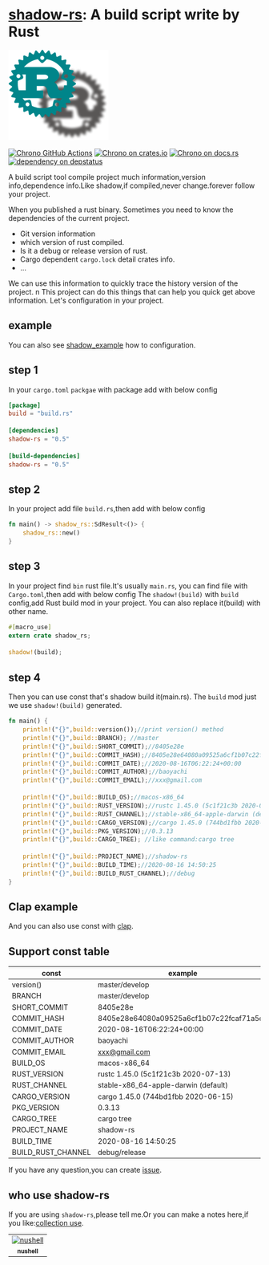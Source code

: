 [shadow-rs][docsrs]: A build script write by Rust 
========================================
![shadow](./shadow-rs.png)

[![Chrono GitHub Actions][gh-image]][gh-checks]
[![Chrono on crates.io][cratesio-image]][cratesio]
[![Chrono on docs.rs][docsrs-image]][docsrs]
[![dependency on depstatus][depstatus-image]][depstatus]

[gh-image]: https://github.com/baoyachi/shadow-rs/workflows/build/badge.svg
[gh-checks]: https://github.com/baoyachi/shadow-rs/actions?query=workflow%3Abuild
[cratesio-image]: https://img.shields.io/crates/v/shadow-rs.svg
[cratesio]: https://crates.io/crates/shadow-rs
[docsrs-image]: https://docs.rs/shadow-rs/badge.svg
[docsrs]: https://docs.rs/shadow-rs
[depstatus-image]: https://deps.rs/repo/github/baoyachi/shadow-rs/status.svg
[depstatus]:https://deps.rs/repo/github/baoyachi/shadow-rs


A build script tool compile project much information,version info,dependence info.Like shadow,if compiled,never change.forever follow your project.

When you published a rust binary. Sometimes you need to know the dependencies of the current project.
* Git version information
* which version of rust compiled. 
* Is it a debug or release version of rust.
* Cargo dependent `cargo.lock` detail crates info.
* ...

We can use this information to quickly trace the history version of the project.
n
This project can do this things that can help you quick get above information. Let's configuration in your project.

## example
You can also see [shadow_example](https://github.com/baoyachi/shadow-rs/tree/master/example_shadow) how to configuration.

## step 1
In your `cargo.toml` `packgae` with package add with below config 
```toml
[package]
build = "build.rs"

[dependencies]
shadow-rs = "0.5"

[build-dependencies]
shadow-rs = "0.5"
```

## step 2
In your project add file `build.rs`,then add with below config 
```rust
fn main() -> shadow_rs::SdResult<()> {
    shadow_rs::new()
}
```

## step 3
In your project find `bin` rust file.It's usually `main.rs`, you can find file with `Cargo.toml`,then add with below config
The `shadow!(build)` with `build` config,add Rust build mod in your project. You can also replace it(build) with other name.

```rust
#[macro_use]
extern crate shadow_rs;

shadow!(build);
```

## step 4
Then you can use const that's shadow build it(main.rs).
The `build` mod just we use `shadow!(build)` generated. 

```rust
fn main() {
    println!("{}",build::version());//print version() method 
    println!("{}",build::BRANCH); //master
    println!("{}",build::SHORT_COMMIT);//8405e28e
    println!("{}",build::COMMIT_HASH);//8405e28e64080a09525a6cf1b07c22fcaf71a5c5
    println!("{}",build::COMMIT_DATE);//2020-08-16T06:22:24+00:00
    println!("{}",build::COMMIT_AUTHOR);//baoyachi
    println!("{}",build::COMMIT_EMAIL);//xxx@gmail.com

    println!("{}",build::BUILD_OS);//macos-x86_64
    println!("{}",build::RUST_VERSION);//rustc 1.45.0 (5c1f21c3b 2020-07-13)
    println!("{}",build::RUST_CHANNEL);//stable-x86_64-apple-darwin (default)
    println!("{}",build::CARGO_VERSION);//cargo 1.45.0 (744bd1fbb 2020-06-15)
    println!("{}",build::PKG_VERSION);//0.3.13
    println!("{}",build::CARGO_TREE); //like command:cargo tree

    println!("{}",build::PROJECT_NAME);//shadow-rs
    println!("{}",build::BUILD_TIME);//2020-08-16 14:50:25
    println!("{}",build::BUILD_RUST_CHANNEL);//debug
}
```

## Clap example 
And you can also use const with [clap](https://github.com/baoyachi/shadow-rs/blob/master/example_shadow/src/main.rs#L24_L26).

## Support const table
| const | example |
| ------ | ------ |
| version() | master/develop |
| BRANCH | master/develop |
| SHORT_COMMIT | 8405e28e |  
| COMMIT_HASH | 8405e28e64080a09525a6cf1b07c22fcaf71a5c5 |  
| COMMIT_DATE | 2020-08-16T06:22:24+00:00 |
| COMMIT_AUTHOR | baoyachi |
| COMMIT_EMAIL | xxx@gmail.com |  
| BUILD_OS | macos-x86_64 |  
| RUST_VERSION | rustc 1.45.0 (5c1f21c3b 2020-07-13) |  
| RUST_CHANNEL | stable-x86_64-apple-darwin (default) |  
| CARGO_VERSION | cargo 1.45.0 (744bd1fbb 2020-06-15) |  
| PKG_VERSION | 0.3.13 |
| CARGO_TREE | cargo tree |  
| PROJECT_NAME | shadow-rs |  
| BUILD_TIME | 2020-08-16 14:50:25 |  
| BUILD_RUST_CHANNEL | debug/release |  

If you have any question,you can create [issue](https://github.com/baoyachi/shadow-rs/issues/new).

## who use shadow-rs
If you are using `shadow-rs`,please tell me.Or you can make a notes here,if you like:[collection use](https://github.com/baoyachi/shadow-rs/issues/19).

<table>
  <tr>
    <td align="center"><a href="https://github.com/nushell/nushell"><img src="https://avatars3.githubusercontent.com/u/50749515?s=200&v=4" width="100px;" alt="nushell"/><br /><sub><b>nushell</b></sub></a><br /></td>
  </tr>
</table>
